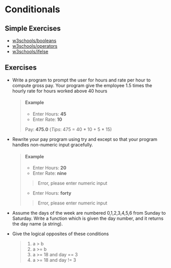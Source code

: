 # Conditionals

## Simple Exercises

* [w3schools/booleans](https://www.w3schools.com/python/exercise.asp?filename=exercise_booleans1)
* [w3schools/operators](https://www.w3schools.com/python/exercise.asp?filename=exercise_operators1)
* [w3schools/ifelse](https://www.w3schools.com/python/exercise.asp?filename=exercise_ifelse1)

## Exercises

* Write a program to prompt the user for hours and rate per hour to compute gross pay. Your program give the employee 1.5 times the hourly rate for hours worked above 40 hours

    > #### Example
    > * Enter Hours: **45**
    > * Enter Rate: **10**
    >
    > Pay: **475.0**  (*Tips*: 475 = 40 * 10 + 5 * 15)

* Rewrite your pay program using try and except so that your program handles non-numeric input gracefully.

    > #### Example
    > * Enter Hours: **20**
    > * Enter Rate: **nine**
    >> Error, please enter numeric input
    >
    > * Enter Hours: **forty**
    >> Error, please enter numeric input

* Assume the days of the week are numbered 0,1,2,3,4,5,6 from Sunday to Saturday. Write a function which is given the day number, and it returns the day name (a string).

* Give the logical opposites of these conditions
    > 1. a > b
    > 2. a >= b
    > 3. a >= 18 and day == 3
    > 4. a >= 18 and day != 3
 
